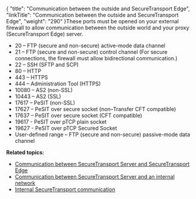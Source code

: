 {
    "title": "Communication between the outside and SecureTransport Edge",
    "linkTitle": "Communication between the outside and SecureTransport Edge",
    "weight": "290"
}These ports must be opened on your external firewall to allow communication between the outside world and your proxy (SecureTransport Edge) server.

-   20 – FTP (secure and non-secure) active-mode data channel
-   21 – FTP (secure and non-secure) control channel (For secure connections, the firewall must allow bidirectional communication.)
-   22 – SSH (SFTP and SCP)
-   80 – HTTP
-   443 – HTTPS
-   444 – Administration Tool (HTTPS)
-   10080 – AS2 (non-SSL)
-   10443 – AS2 (SSL)
-   17617 – PeSIT (non-SSL)
-   17627 – PeSIT over secure socket (non–Transfer CFT compatible)
-   17637 – PeSIT over secure socket (CFT compatible)
-   19617 - PeSIT over pTCP plain socket
-   19627 - PeSIT over pTCP Secured Socket
-   User-defined range – FTP (secure and non-secure) passive-mode data channel

**Related topics:**

-   [Communication between SecureTransport Server and SecureTransport Edge](../r_st_communication_between)
-   [Communication between SecureTransport Server and an internal network](../r_st_communication_between_server_internal_network)
-   [Internal SecureTransport communication](../r_st_internal_communication)
